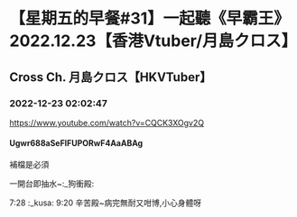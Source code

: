 # 【星期五的早餐#31】一起聽《早霸王》2022.12.23【香港Vtuber/月島クロス】

## Cross Ch. 月島クロス【HKVTuber】

### 2022-12-23 02:02:47

https://www.youtube.com/watch?v=CQCK3XOgv2Q

#### Ugwr688aSeFIFUPORwF4AaABAg

補檔是必須

一開台即抽水~:_狗衝殿:

7:28 :_kusa: 9:20 辛苦殿~病完無耐又咁博,小心身體呀

